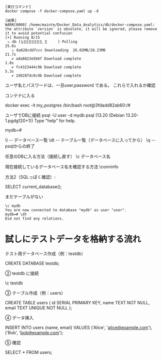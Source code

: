 

```
[実行コマンド]
docker compose -f docker-compose.yaml up -d

[結果]
WARN[0000] /home/mainte/Docker_Data_Analytics/db/docker-compose.yaml: the attribute `version` is obsolete, it will be ignored, please remove it to avoid potential confusion 
[+] Running 8/15
 ⠦ db [⣷⣿⣿⣿⣿⣿⣿⣿⡀⣿⠀⠀⠀⠀] Pulling                                                          25.6s 
   ⠦ 8a628cdd7ccc Downloading  26.02MB/28.23MB                                          21.7s 
   ✔ ada8823e5b6f Download complete                                                      1.0s 
   ✔ fc4323444c9b Download complete                                                      5.3s 
   ✔ 2d9287dc0c9b Download complete                     
```

ユーザ名とパスワードは、一旦user,password である。
これらで入れるか確認

コンテナに入る

docker exec -it my_postgres /bin/bash
root@3fdadd82ab60:/# 


ユーザでDBに接続
psql -U user -d mydb
psql (13.20 (Debian 13.20-1.pgdg120+1))
Type "help" for help.

mydb=# 


\l   -- データベース一覧
\dt  -- テーブル一覧（データベースに入ってから）
\q   -- psqlからの終了

任意のDBに入る方法（接続し直す）
\c データベース名

現在接続しているデータベース名を確認する方法
\conninfo

方法2（SQLっぽく確認）:

SELECT current_database();

まだテーブルがない
```
\c mydb
You are now connected to database "mydb" as user "user".
mydb=# \dt
Did not find any relations.

```

# 試しにテストデータを格納する流れ

テスト用データベース作成（例：testdb）

CREATE DATABASE testdb;

② testdb に接続

\c testdb

③ テーブル作成（例：users）

CREATE TABLE users (
  id SERIAL PRIMARY KEY,
  name TEXT NOT NULL,
  email TEXT UNIQUE NOT NULL
);

④ データ挿入

INSERT INTO users (name, email) VALUES
('Alice', 'alice@example.com'),
('Bob', 'bob@example.com');

⑤ 確認

SELECT * FROM users;